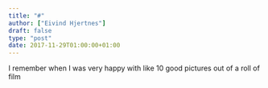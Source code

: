 ```yaml
---
title: "#"
author: ["Eivind Hjertnes"]
draft: false
type: "post"
date: 2017-11-29T01:00:00+01:00
---
```


I remember when I was very happy with like 10 good pictures out of a
roll of film
